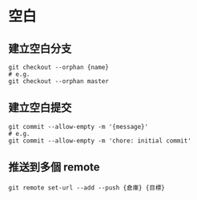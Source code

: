 # 空白

## 建立空白分支

```shell
git checkout --orphan {name}
# e.g.
git checkout --orphan master
```

## 建立空白提交

```shell
git commit --allow-empty -m '{message}'
# e.g.
git commit --allow-empty -m 'chore: initial commit'
```

## 推送到多個 remote

```shell
git remote set-url --add --push {倉庫} {目標}
```
